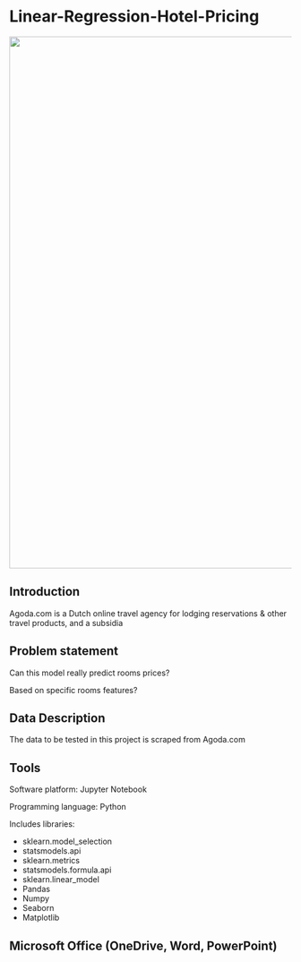 # Linear-Regression-Hotel-Pricing 
<img src="https://i.ytimg.com/vi/TwF4YhYhzdo/hqdefault.jpg?sqp=-oaymwEjCPYBEIoBSFryq4qpAxUIARUAAAAAGAElAADIQj0AgKJDeAE=&rs=AOn4CLDlPhbTxn0880cGT5rPG_jSYs8Dpg" width="950">


## Introduction
Agoda.com is a Dutch online travel agency for lodging reservations & other travel products, and a subsidia


## Problem statement
Can this model really predict rooms prices?

Based on specific rooms features?

## Data Description
The data to be tested in this project is scraped from Agoda.com

## Tools
Software platform: Jupyter Notebook

Programming language: Python

Includes libraries:

- sklearn.model_selection
- statsmodels.api
- sklearn.metrics
- statsmodels.formula.api
- sklearn.linear_model
- Pandas
- Numpy
- Seaborn
- Matplotlib

## Microsoft Office (OneDrive, Word, PowerPoint)
